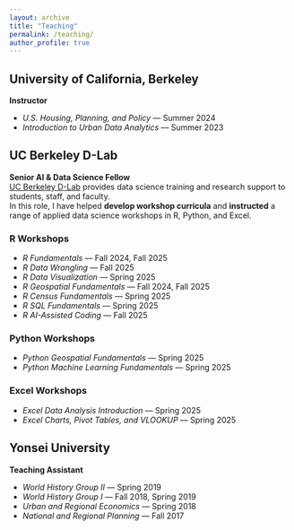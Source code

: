 ```yaml
---
layout: archive
title: "Teaching"
permalink: /teaching/
author_profile: true
---
```


## **University of California, Berkeley**

**Instructor**

- *U.S. Housing, Planning, and Policy* — Summer 2024  
- *Introduction to Urban Data Analytics* — Summer 2023  

## **UC Berkeley D-Lab**

**Senior AI & Data Science Fellow**  
[UC Berkeley D-Lab](https://dlab.berkeley.edu/home) provides data science training and research support to students, staff, and faculty.  
In this role, I have helped **develop workshop curricula** and **instructed** a range of applied data science workshops in R, Python, and Excel.

### **R Workshops**
- *R Fundamentals* — Fall 2024, Fall 2025  
- *R Data Wrangling* — Fall 2025  
- *R Data Visualization* — Spring 2025  
- *R Geospatial Fundamentals* — Fall 2024, Fall 2025  
- *R Census Fundamentals* — Spring 2025  
- *R SQL Fundamentals* — Spring 2025  
- *R AI-Assisted Coding* — Fall 2025  

### **Python Workshops**
- *Python Geospatial Fundamentals* — Spring 2025  
- *Python Machine Learning Fundamentals* — Spring 2025  

### **Excel Workshops**
- *Excel Data Analysis Introduction* — Spring 2025  
- *Excel Charts, Pivot Tables, and VLOOKUP* — Spring 2025  

## **Yonsei University**

**Teaching Assistant**

- *World History Group II* — Spring 2019  
- *World History Group I* — Fall 2018, Spring 2019  
- *Urban and Regional Economics* — Spring 2018  
- *National and Regional Planning* — Fall 2017  
